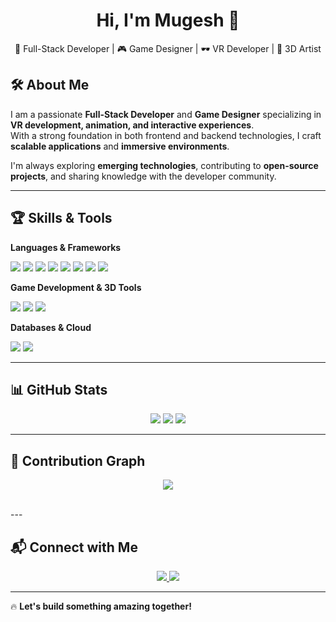 <!-- Header -->
<h1 align="center">Hi, I'm Mugesh 👋</h1>
<p align="center">
🚀 Full-Stack Developer | 🎮 Game Designer | 🕶️ VR Developer | 🎨 3D Artist
</p>

<!-- About Me -->
## 🛠️ About Me  
I am a passionate **Full-Stack Developer** and **Game Designer** specializing in **VR development, animation, and interactive experiences**.  
With a strong foundation in both frontend and backend technologies, I craft **scalable applications** and **immersive environments**.  

I'm always exploring **emerging technologies**, contributing to **open-source projects**, and sharing knowledge with the developer community.  

---

<!-- Skills -->
## 🏆 Skills & Tools  
**Languages & Frameworks**  
<p align="left">
  <img src="https://img.shields.io/badge/JavaScript-F7DF1E?logo=javascript&logoColor=000" />
  <img src="https://img.shields.io/badge/HTML-E34F26?logo=html5&logoColor=white" />
  <img src="https://img.shields.io/badge/CSS-1572B6?logo=css3&logoColor=white" />
  <img src="https://img.shields.io/badge/Node.js-6DA55F?logo=node.js&logoColor=white" />
  <img src="https://img.shields.io/badge/React-61DAFB?logo=react&logoColor=white" />
  <img src="https://img.shields.io/badge/Vite-646CFF?logo=vite&logoColor=white" />
  <img src="https://img.shields.io/badge/C++-00599C?logo=c%2B%2B&logoColor=white" />
  <img src="https://img.shields.io/badge/Python-3776AB?logo=python&logoColor=white" />
</p>  

**Game Development & 3D Tools**  
<p align="left">
  <img src="https://img.shields.io/badge/Unreal%20Engine-313131?logo=unrealengine&logoColor=white" />
  <img src="https://img.shields.io/badge/Unity-000000?logo=unity&logoColor=white" />
  <img src="https://img.shields.io/badge/Blender-F5792A?logo=blender&logoColor=white" />
</p>  

**Databases & Cloud**  
<p align="left">
  <img src="https://img.shields.io/badge/MySQL-4479A1?logo=mysql&logoColor=white" />
  <img src="https://img.shields.io/badge/MongoDB-47A248?logo=mongodb&logoColor=white" />
</p>  

---

<!-- GitHub Stats -->
## 📊 GitHub Stats  
<p align="center">
  <img src="https://readme-stats-fork-mauve.vercel.app/api?username=MugeshS-04&theme=dark&show_icons=true&count_private=true" />
  <img src="https://github-readme-streak-stats-five-roan.vercel.app?user=MugeshS-04&theme=dark" />
  <img src="https://readme-stats-fork-mauve.vercel.app/api/top-langs/?username=MugeshS-04&theme=dark&hide_border=false&no-bg=true&no-frame=true&langs_count=6" />
</p>

---

<!-- Contribution Graph -->
## 🚀 Contribution Graph  
<p align="center">
  <img src="https://github-readme-activity-graph.vercel.app/graph?username=MugeshS-04&theme=react-dark&hide_border=true" />
</p>
<br>
---

<!-- Contact -->
## 📬 Connect with Me  
<p align="center">
  <a href="https://linkedin.com/in/mugeshselvaraj2004/" target="_blank">
    <img src="https://img.shields.io/badge/LinkedIn-0077B5?logo=linkedin&logoColor=white" />
  </a>  
  <a href="mailto:mukeshselvaraj004@gmail.com">
    <img src="https://img.shields.io/badge/Email-D14836?logo=gmail&logoColor=white" />
  </a>  
</p>

---

🔥 **Let's build something amazing together!**
